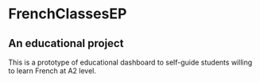 # FrenchClassesEP

## An educational project

This is a prototype of educational dashboard to self-guide students willing to learn French at A2 level. 
